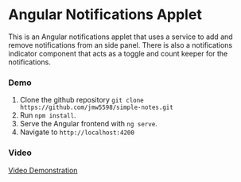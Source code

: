 # Angular Notifications Applet

This is an Angular notifications applet that uses a service to add and remove notifications from an side panel. There is also a notifications indicator component that acts as a toggle and count keeper for the notifications.

### Demo

1. Clone the github repository `git clone https://github.com/jmw5598/simple-notes.git`
2. Run `npm install`.
3. Serve the Angular frontend with `ng serve`.
4. Navigate to `http://localhost:4200`

### Video

[Video Demonstration][1]

[1]: https://youtu.be/aPQcU7tcgto
